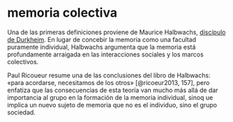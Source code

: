# memoria colectiva

Una de las primeras definiciones proviene de Maurice Halbwachs, [discípulo de Durkheim](https://en.wikipedia.org/wiki/Maurice_Halbwachs#Early_life_and_education). En lugar de concebir la memoria como una facultad puramente individual, Halbwachs argumenta que la memoria está profundamente arraigada en las interacciones sociales y los marcos colectivos.

Paul Ricoueur resume una de las conclusiones del libro de Halbwachs: «para acordarse, necesitamos de los otros» [@ricoeur2013, 157], pero enfatiza que las consecuencias de esta teoría van mucho más allá de dar importancia al grupo en la formación de la memoria individual, sinoq ue implica un nuevo sujeto de memoria que no es el individuo, sino el grupo sociedad.
